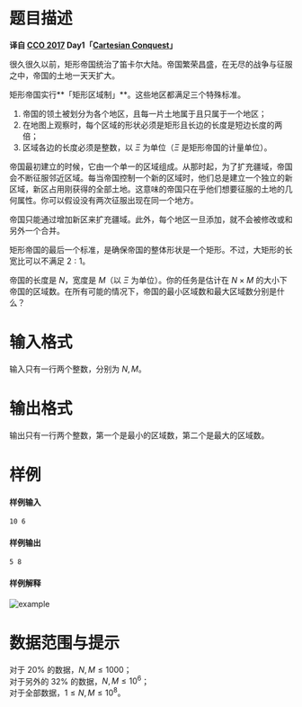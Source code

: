 
# 题目描述

 **译自 [CCO 2017](https://cemc.math.uwaterloo.ca/contests/computing/2017/index.html) Day1「[Cartesian Conquest](https://cemc.math.uwaterloo.ca/contests/computing/2017/stage%202/day1.pdf)」**  

很久很久以前，矩形帝国统治了笛卡尔大陆。帝国繁荣昌盛，在无尽的战争与征服之中，帝国的土地一天天扩大。

矩形帝国实行**「矩形区域制」**。这些地区都满足三个特殊标准。

1. 帝国的领土被划分为各个地区，且每一片土地属于且只属于一个地区；
2. 在地图上观察时，每个区域的形状必须是矩形且长边的长度是短边长度的两倍；
3. 区域各边的长度必须是整数，以 $\Xi$ 为单位（$\Xi$ 是矩形帝国的计量单位）。

帝国最初建立的时候，它由一个单一的区域组成。从那时起，为了扩充疆域，帝国会不断征服邻近区域。每当帝国控制一个新的区域时，他们总是建立一个独立的新区域，新区占用刚获得的全部土地。这意味的帝国只在乎他们想要征服的土地的几何属性。你可以假设没有两次征服出现在同一个地方。
     
帝国只能通过增加新区来扩充疆域。此外，每个地区一旦添加，就不会被修改或和另外一个合并。

矩形帝国的最后一个标准，是确保帝国的整体形状是一个矩形。不过，大矩形的长宽比可以不满足 $2:1$。

帝国的长度是 $N$，宽度是 $M$（以 $\Xi$ 为单位）。你的任务是估计在 $N\times M$ 的大小下帝国的区域数。在所有可能的情况下，帝国的最小区域数和最大区域数分别是什么？

# 输入格式

输入只有一行两个整数，分别为 $N,M$。

# 输出格式

输出只有一行两个整数，第一个是最小的区域数，第二个是最大的区域数。

# 样例

#### 样例输入
```plain
10 6
```
#### 样例输出
```plain
5 8
```
#### 样例解释


![example](/source/loj/2751/img/aHR0cHM6Ly9zMS5heDF4LmNvbS8yMDE4LzA4LzA2L1ByZ0J3US5wbmc=.png)

# 数据范围与提示

对于 $20\%$ 的数据，$N,M \le 1000$；  
对于另外的 $32\%$ 的数据，$N,M \le 10^6$；  
对于全部数据，$1\le N,M\le 10^8$。

